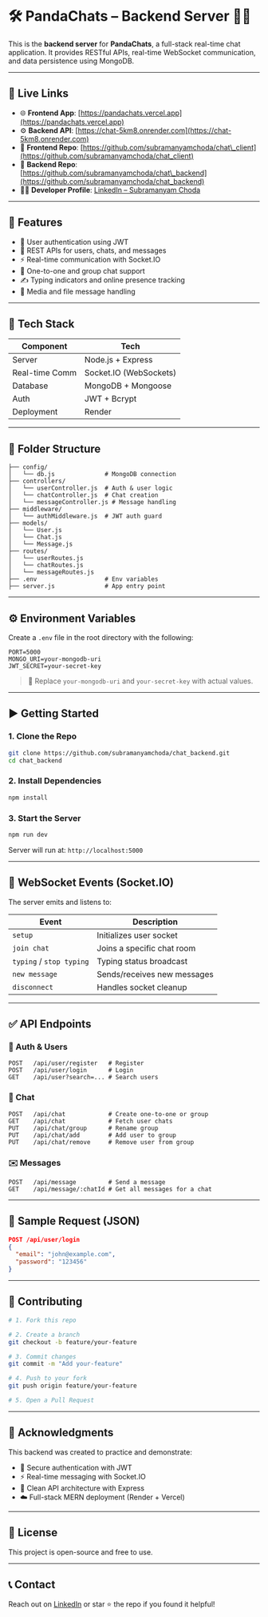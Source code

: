 # 🛠️ PandaChats – Backend Server 🐼💬

This is the **backend server** for **PandaChats**, a full-stack real-time chat application. It provides RESTful APIs, real-time WebSocket communication, and data persistence using MongoDB.

---

## 🔗 Live Links

* 🌐 **Frontend App**: [https://pandachats.vercel.app](https://pandachats.vercel.app)
* ⚙️ **Backend API**: [https://chat-5km8.onrender.com](https://chat-5km8.onrender.com)
* 📁 **Frontend Repo**: [https://github.com/subramanyamchoda/chat\_client](https://github.com/subramanyamchoda/chat_client)
* 📁 **Backend Repo**: [https://github.com/subramanyamchoda/chat\_backend](https://github.com/subramanyamchoda/chat_backend)
* 👨‍💻 **Developer Profile**: [LinkedIn – Subramanyam Choda](https://www.linkedin.com/in/subramanyamchoda/)

---

## 🚀 Features

* 🔐 User authentication using JWT
* 📁 REST APIs for users, chats, and messages
* ⚡ Real-time communication with Socket.IO
* 💬 One-to-one and group chat support
* ✍️ Typing indicators and online presence tracking
* 📂 Media and file message handling

---

## 🧰 Tech Stack

| Component      | Tech                   |
| -------------- | ---------------------- |
| Server         | Node.js + Express      |
| Real-time Comm | Socket.IO (WebSockets) |
| Database       | MongoDB + Mongoose     |
| Auth           | JWT + Bcrypt           |
| Deployment     | Render                 |

---

## 📂 Folder Structure

```
├── config/
│   └── db.js              # MongoDB connection
├── controllers/
│   └── userController.js  # Auth & user logic
│   └── chatController.js  # Chat creation
│   └── messageController.js # Message handling
├── middleware/
│   └── authMiddleware.js  # JWT auth guard
├── models/
│   └── User.js
│   └── Chat.js
│   └── Message.js
├── routes/
│   └── userRoutes.js
│   └── chatRoutes.js
│   └── messageRoutes.js
├── .env                   # Env variables
├── server.js              # App entry point
```

---

## ⚙️ Environment Variables

Create a `.env` file in the root directory with the following:

```env
PORT=5000
MONGO_URI=your-mongodb-uri
JWT_SECRET=your-secret-key
```

> 🔐 Replace `your-mongodb-uri` and `your-secret-key` with actual values.

---

## ▶️ Getting Started

### 1. Clone the Repo

```bash
git clone https://github.com/subramanyamchoda/chat_backend.git
cd chat_backend
```

### 2. Install Dependencies

```bash
npm install
```

### 3. Start the Server

```bash
npm run dev
```

Server will run at: `http://localhost:5000`

---

## 📡 WebSocket Events (Socket.IO)

The server emits and listens to:

| Event                    | Description                 |
| ------------------------ | --------------------------- |
| `setup`                  | Initializes user socket     |
| `join chat`              | Joins a specific chat room  |
| `typing` / `stop typing` | Typing status broadcast     |
| `new message`            | Sends/receives new messages |
| `disconnect`             | Handles socket cleanup      |

---

## ✅ API Endpoints

### 👤 Auth & Users

```
POST   /api/user/register   # Register
POST   /api/user/login      # Login
GET    /api/user?search=... # Search users
```

### 💬 Chat

```
POST   /api/chat            # Create one-to-one or group
GET    /api/chat            # Fetch user chats
PUT    /api/chat/group      # Rename group
PUT    /api/chat/add        # Add user to group
PUT    /api/chat/remove     # Remove user from group
```

### ✉️ Messages

```
POST   /api/message         # Send a message
GET    /api/message/:chatId # Get all messages for a chat
```

---

## 🧪 Sample Request (JSON)

```json
POST /api/user/login
{
  "email": "john@example.com",
  "password": "123456"
}
```

---

## 🤝 Contributing

```bash
# 1. Fork this repo

# 2. Create a branch
git checkout -b feature/your-feature

# 3. Commit changes
git commit -m "Add your-feature"

# 4. Push to your fork
git push origin feature/your-feature

# 5. Open a Pull Request
```

---

## 🙌 Acknowledgments

This backend was created to practice and demonstrate:

* 🔐 Secure authentication with JWT
* ⚡ Real-time messaging with Socket.IO
* 📁 Clean API architecture with Express
* ☁️ Full-stack MERN deployment (Render + Vercel)

---

## 📌 License

This project is open-source and free to use.

---

## 📞 Contact

Reach out on [LinkedIn](https://www.linkedin.com/in/subramanyamchoda/) or star ⭐ the repo if you found it helpful!
